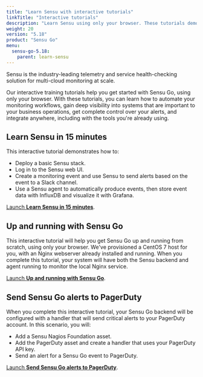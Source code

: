 ```yaml
---
title: "Learn Sensu with interactive tutorials"
linkTitle: "Interactive tutorials"
description: "Learn Sensu using only your browser. These tutorials demonstrate how to use Sensu to automate your workflows, integrate with tools you're already using, and get complete control over your alerts."
weight: 20
version: "5.18"
product: "Sensu Go"
menu:
  sensu-go-5.18:
    parent: learn-sensu
---
```


Sensu is the industry-leading telemetry and service health-checking solution for multi-cloud monitoring at scale.

Our interactive training tutorials help you get started with Sensu Go, using only your browser.
With these tutorials, you can learn how to automate your monitoring workflows, gain deep visibility into systems that are important to your business operations, get complete control over your alerts, and integrate anywhere, including with the tools you're already using.

## Learn Sensu in 15 minutes

This interactive tutorial demonstrates how to:

- Deploy a basic Sensu stack.
- Log in to the Sensu web UI.
- Create a monitoring event and use Sensu to send alerts based on the event to a Slack channel.
- Use a Sensu agent to automatically produce events, then store event data with InfluxDB and visualize it with Grafana.

[Launch **Learn Sensu in 15 minutes**][1].

## Up and running with Sensu Go

This interactive tutorial will help you get Sensu Go up and running from scratch, using only your browser.
We've provisioned a CentOS 7 host for you, with an Nginx webserver already installed and running.
When you complete this tutorial, your system will have both the Sensu backend and agent running to monitor the local Nginx service.

[Launch **Up and running with Sensu Go**][2].

## Send Sensu Go alerts to PagerDuty

When you complete this interactive tutorial, your Sensu Go backend will be configured with a handler that will send critical alerts to your PagerDuty account.
In this scenario, you will:

- Add a Sensu Nagios Foundation asset.
- Add the PagerDuty asset and create a handler that uses your PagerDuty API key.
- Send an alert for a Sensu Go event to PagerDuty.

[Launch **Send Sensu Go alerts to PagerDuty**][3].


[1]: ../learn-in-15/
[2]: ../up-and-running/
[3]: ../sensu-pagerduty
